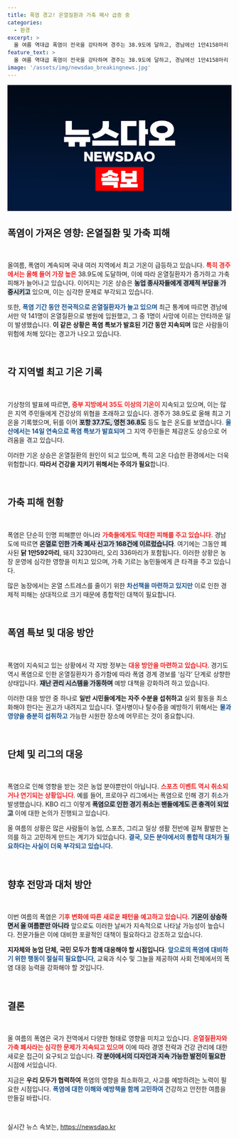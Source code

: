 ```yaml
---
title: 폭염 경고! 온열질환과 가축 폐사 급증 중
categories:
  - 환경
excerpt: >
  올 여름 역대급 폭염이 전국을 강타하며 경주는 38.9도에 달하고, 경남에선 1만4158마리 가축이 폐사하는 등 심각한 피해가 발생하고 있다. 온열질환자도 급증, 사람들의 건강과 농업에 위기가 고조되고 있다!
feature_text: >
  올 여름 역대급 폭염이 전국을 강타하며 경주는 38.9도에 달하고, 경남에선 1만4158마리 가축이 폐사하는 등 심각한 피해가 발생하고 있다. 온열질환자도 급증, 사람들의 건강과 농업에 위기가 고조되고 있다!
image: '/assets/img/newsdao_breakingnews.jpg'
---
```


<p><img src="/assets/img/newsdao_breakingnews.jpg" alt="implanttips 속보" /></p>

<h2 data-ke-size="size26">폭염이 가져온 영향: 온열질환 및 가축 피해</h2>

<p data-ke-size="size16">&nbsp;</p>

<p>올여름, 폭염이 계속되며 국내 여러 지역에서 최고 기온이 급등하고 있습니다. <b><span style="color: #ee2323;">특히 경주에서는 올해 들어 가장 높은</span></b> 38.9도에 도달하며, 이에 따라 온열질환자가 증가하고 가축 피해가 늘어나고 있습니다. 이어지는 기온 상승은 <b><span style="background-color: #21538527;">농업 종사자들에게 경제적 부담을 가중시키고</span></b> 있으며, 이는 심각한 문제로 부각되고 있습니다. </p>

<p>또한, <b><span style="color: #1a5490;">폭염 기간 동안 전국적으로 온열질환자가 늘고 있으며</span></b> 최근 통계에 따르면 경남에서만 약 141명이 온열질환으로 병원에 입원했고, 그 중 1명이 사망에 이르는 안타까운 일이 발생했습니다. <b>이 같은 상황은 폭염 특보가 발효된 기간 동안 지속되며</b> 많은 사람들이 위험에 처해 있다는 경고가 나오고 있습니다.</p>

<p data-ke-size="size16">&nbsp;</p>

<h2 data-ke-size="size26">각 지역별 최고 기온 기록</h2>

<p data-ke-size="size16">&nbsp;</p>

<p>기상청의 발표에 따르면, <b><span style="color: #ee2323;">중부 지방에서 35도 이상의 기온이</span></b> 지속되고 있으며, 이는 많은 지역 주민들에게 건강상의 위협을 초래하고 있습니다. 경주가 38.9도로 올해 최고 기온을 기록했으며, 뒤를 이어 <b><span style="background-color: #21538527;">포항 37.7도, 영천 36.8도</span></b> 등도 높은 온도를 보였습니다. <b><span style="color: #1a5490;">울산에서는 14일 연속으로 폭염 특보가 발효되며</span></b> 그 지역 주민들은 체감온도 상승으로 어려움을 겪고 있습니다.</p>

<p>이러한 기온 상승은 온열질환의 원인이 되고 있으며, 특히 고온 다습한 환경에서는 더욱 위험합니다. <b>따라서 건강을 지키기 위해서는 주의가 필요</b>합니다.</p>

<p data-ke-size="size16">&nbsp;</p>

<h2 data-ke-size="size26">가축 피해 현황</h2>

<p data-ke-size="size16">&nbsp;</p>

<p>폭염은 단순히 인명 피해뿐만 아니라 <b><span style="color: #ee2323;">가축들에게도 막대한 피해를 주고 있습니다</span></b>. 경남도에 따르면 <b><span style="background-color: #21538527;">온열로 인한 가축 폐사 신고가 168건에 이르렀습니다</span></b>. 여기에는 그동안 폐사된 <b>닭 1만592마리</b>, 돼지 3230마리, 오리 336마리가 포함됩니다. 이러한 상황은 농장 운영에 심각한 영향을 미치고 있으며, 가축 기르는 농민들에게 큰 타격을 주고 있습니다.</p>

<p>많은 농장에서는 온열 스트레스를 줄이기 위한 <b><span style="color: #1a5490;">차선책을 마련하고 있지만</span></b> 이로 인한 경제적 피해는 상대적으로 크기 때문에 종합적인 대책이 필요합니다. </p>

<p data-ke-size="size16">&nbsp;</p>

<h2 data-ke-size="size26">폭염 특보 및 대응 방안</h2>

<p data-ke-size="size16">&nbsp;</p>

<p>폭염이 지속되고 있는 상황에서 각 지방 정부는 <b><span style="color: #ee2323;">대응 방안을 마련하고 있습니다</span></b>. 경기도 역시 폭염으로 인한 온열질환자가 증가함에 따라 폭염 경계 경보를 ‘심각’ 단계로 상향한 상태입니다. <b><span style="background-color: #21538527;">재난 관리 시스템을 가동하며</span></b> 예방 대책을 강화하려 하고 있습니다.</p>

<p>이러한 대응 방안 중 하나로 <b>일반 시민들에게는 자주 수분을 섭취하고</b> 실외 활동을 최소화해야 한다는 권고가 내려지고 있습니다. 열사병이나 탈수증을 예방하기 위해서는 <b><span style="color: #1a5490;">물과 영양을 충분히 섭취하고</span></b> 가능한 시원한 장소에 머무르는 것이 중요합니다.</p>

<p data-ke-size="size16">&nbsp;</p>

<h2 data-ke-size="size26">단체 및 리그의 대응</h2>

<p data-ke-size="size16">&nbsp;</p>

<p>폭염으로 인해 영향을 받는 것은 농업 분야뿐만이 아닙니다. <b><span style="color: #ee2323;">스포츠 이벤트 역시 취소되거나 연기되는 상황입니다</span></b>. 예를 들어, 프로야구 리그에서는 폭염으로 인해 경기 취소가 발생했습니다. KBO 리그 이렇게 <b><span style="background-color: #21538527;">폭염으로 인한 경기 취소는 팬들에게도 큰 충격이 되었고</span></b> 이에 대한 논의가 진행되고 있습니다. </p>

<p>올 여름의 상황은 많은 사람들이 농업, 스포츠, 그리고 일상 생활 전반에 걸쳐 활발한 논의를 하고 고민하게 만드는 계기가 되었습니다. <b><span style="color: #1a5490;">결국, 모든 분야에서의 통합적 대처가 필요하다는 사실이 더욱 부각되고 있습니다.</span></b></p>

<p data-ke-size="size16">&nbsp;</p>

<h2 data-ke-size="size26">향후 전망과 대처 방안</h2>

<p data-ke-size="size16">&nbsp;</p>

<p>이번 여름의 폭염은 <b><span style="color: #ee2323;">기후 변화에 따른 새로운 패턴을 예고하고 있습니다</span></b>. <b><span style="background-color: #21538527;">기온이 상승하면서 올 여름뿐만 아니라</span></b> 앞으로도 이러한 날씨가 지속적으로 나타날 가능성이 높습니다. 전문가들은 이에 대비한 포괄적인 대책이 필요하다고 강조하고 있습니다.</p>

<p><b>지자체와 농업 단체, 국민 모두가 함께 대응해야 할 시점입니다</b>. <b><span style="color: #1a5490;">앞으로의 폭염에 대비하기 위한 행동이 절실히 필요합니다</span></b>, 교육과 식수 및 그늘을 제공하여 사회 전체에서의 폭염 대응 능력을 강화해야 할 것입니다.</p>

<p data-ke-size="size16">&nbsp;</p>

<h2 data-ke-size="size26">결론</h2>

<p data-ke-size="size16">&nbsp;</p>

<p>올 여름의 폭염은 국가 전역에서 다양한 형태로 영향을 미치고 있습니다. <b><span style="color: #ee2323;">온열질환자와 가축 폐사라는 심각한 문제가 지속되고 있으며</span></b> 이에 따라 경영 전략과 건강 관리에 대한 새로운 접근이 요구되고 있습니다. <b><span style="background-color: #21538527;">각 분야에서의 디자인과 지속 가능한 발전이 필요한</span></b> 시점에 서있습니다. </p>

<p>지금은 <b>우리 모두가 협력하여</b> 폭염의 영향을 최소화하고, 사고를 예방하려는 노력이 필요한 시점입니다. <b><span style="color: #1a5490;">폭염에 대한 이해와 예방책을 함께 고민하여</span></b> 건강하고 안전한 여름을 만들길 바랍니다.</p>

<p data-ke-size="size16">&nbsp;</p>
실시간 뉴스 속보는, <a href="https://newsdao.kr" rel="dofollow">https://newsdao.kr</a>


